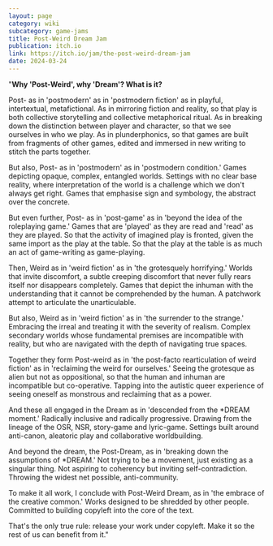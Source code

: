 ```yaml
---
layout: page
category: wiki
subcategory: game-jams
title: Post-Weird Dream Jam
publication: itch.io
link: https://itch.io/jam/the-post-weird-dream-jam
date: 2024-03-24
---
```


"**Why 'Post-Weird', why 'Dream'?  What is it?**

Post- as in 'postmodern' as in 'postmodern fiction' as in playful, intertextual, metafictional.  As in mirroring fiction and reality, so that play is both collective storytelling and collective metaphorical ritual.  As in breaking down the distinction between player and character, so that we see ourselves in who we play.  As in plunderphonics, so that games are built from fragments of other games, edited and immersed in new writing to stitch the parts together.

But also, Post- as in 'postmodern' as in 'postmodern condition.'  Games depicting opaque, complex, entangled worlds.  Settings with no clear base reality, where interpretation of the world is a challenge which we don't always get right.  Games that emphasise sign and symbology, the abstract over the concrete.

But even further, Post- as in 'post-game' as in 'beyond the idea of the roleplaying game.'  Games that are 'played' as they are read and 'read' as they are played.  So that the activity of imagined play is fronted, given the same import as the play at the table.  So that the play at the table is as much an act of game-writing as game-playing.

Then, Weird as in 'weird fiction' as in 'the grotesquely horrifying.'  Worlds that invite discomfort, a subtle creeping discomfort that never fully rears itself nor disappears completely.  Games that depict the inhuman with the understanding that it cannot be comprehended by the human.  A patchwork attempt to articulate the unarticulable.

But also, Weird as in 'weird fiction' as in 'the surrender to the strange.'  Embracing the irreal and treating it with the severity of realism.  Complex secondary worlds whose fundamental premises are incompatible with reality, but who are navigated with the depth of navigating true spaces.

Together they form Post-weird as in 'the post-facto rearticulation of weird fiction' as in 'reclaiming the weird for ourselves.'  Seeing the grotesque as alien but not as oppositional, so that the human and inhuman are incompatible but co-operative.  Tapping into the autistic queer experience of seeing oneself as monstrous and reclaiming that as a power.

And these all engaged in the Dream as in 'descended from the *DREAM moment.'  Radically inclusive and radically progressive.  Drawing from the lineage of the OSR, NSR, story-game and lyric-game.  Settings built around anti-canon, aleatoric play and collaborative worldbuilding.

And beyond the dream, the Post-Dream, as in 'breaking down the assumptions of *DREAM.'  Not trying to be a movement, just existing as a singular thing.  Not aspiring to coherency but inviting self-contradiction.  Throwing the widest net possible, anti-community.

To make it all work, I conclude with Post-Weird Dream, as in 'the embrace of the creative common.'  Works designed to be shredded by other people.  Committed to building copyleft into the core of the text.

That's the only true rule: release your work under copyleft.  Make it so the rest of us can benefit from it."
